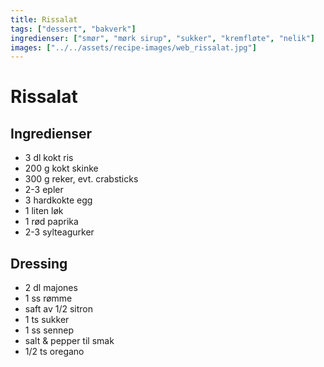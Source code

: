 ```yaml
---
title: Rissalat
tags: ["dessert", "bakverk"]
ingredienser: ["smør", "mørk sirup", "sukker", "kremfløte", "nelik"]
images: ["../../assets/recipe-images/web_rissalat.jpg"]
---
```


# Rissalat

## Ingredienser

- 3 dl kokt ris
- 200 g kokt skinke
- 300 g reker, evt. crabsticks
- 2-3 epler
- 3 hardkokte egg
- 1 liten løk
- 1 rød paprika
- 2-3 sylteagurker

## Dressing

- 2 dl majones
- 1 ss rømme
- saft av 1/2 sitron
- 1 ts sukker
- 1 ss sennep
- salt & pepper til smak
- 1/2 ts oregano
